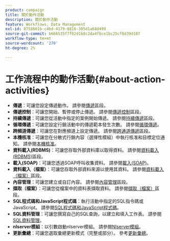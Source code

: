 ```yaml
---
product: campaign
title: 關於動作活動
description: 關於動作活動
feature: Workflows, Data Management
exl-id: 8758601b-c4bd-4179-8816-305d1a68d499
source-git-commit: b666535f7f82d1b8c2da4fbce1bc25cf8d39d187
workflow-type: tm+mt
source-wordcount: '270'
ht-degree: 2%

---
```


# 工作流程中的動作活動{#about-action-activities}



* **傳遞**：可讓您設定傳遞動作。 請參閱[傳遞](delivery.md)區段。
* **傳遞控制**：可讓您開始、暫停或停止傳遞。 請參閱[傳遞控制](delivery-control.md)區段。
* **持續傳遞**：可讓您從活動中指定的案例開始傳遞。 請參閱[持續傳遞](continuous-delivery.md)區段。
* **循環傳遞**：可讓您設定行銷活動中的傳遞範本發生次數。 請參閱[循環傳遞](recurring-delivery.md)。
* **跨頻道傳遞**：可讓您在對應頻道上設定傳遞。 請參閱[跨通道傳遞](cross-channel-deliveries.md)區段。
* **本機核准**：可讓您在分散式行銷內容（選擇性模組）中執行核准和目標定位通知。 請參閱[本機核准](local-approval.md)。
* **資料載入(RDBMS)**：可讓您存取外部資料庫以取得資料。 請參閱[資料載入(RDBMS)](data-loading-rdbms.md)區段。
* **載入(SOAP)**：可讓您透過SOAP呼叫收集資料。 請參閱[載入(SOAP)](loading-soap.md)。
* **資料載入（檔案）**：可讓您存取外部資料來源以使用其資料。 請參閱[資料載入（檔案）](data-loading-file.md)區段。
* **內容管理**：可讓您建立或自訂內容。 請參閱[內容管理](content-management.md)區段。
* **擷取（檔案）**：可讓您從檔案中的資料表擷取資料。 請參閱[擷取（檔案）](extraction-file.md)區段。
* **SQL程式碼和JavaScript程式碼**：執行活動中指定的SQL指令碼或JavaScript。 請參閱[SQL程式碼和JavaScript程式碼](sql-code-and-javascript-code.md)。
* **SQL資料管理**：可讓您撰寫自己的SQL查詢，以建立和填入工作表。 請參閱[SQL資料管理](sql-data-management.md)。
* **nlserver模組**：以引數啟動nlserver模組。 請參閱[Nlserver模組](nlserver-module.md)。
* **更新彙總**：可讓您選取彙總更新模式（完整或部分）。 參考[更新彙總](update-aggregate.md)。
